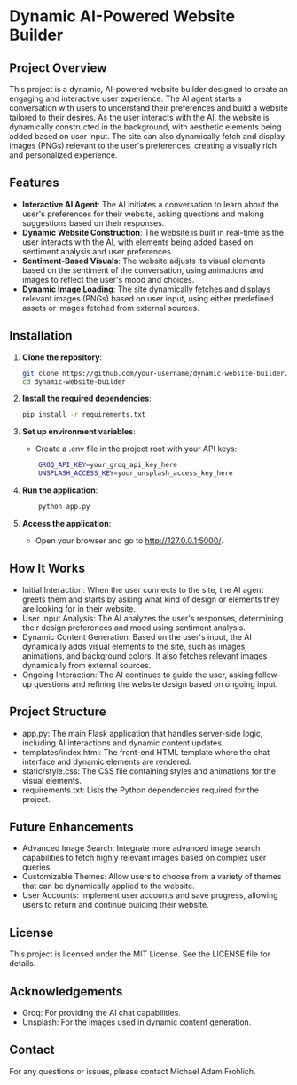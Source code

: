 # Dynamic AI-Powered Website Builder

## Project Overview

This project is a dynamic, AI-powered website builder designed to create an engaging and interactive user experience. The AI agent starts a conversation with users to understand their preferences and build a website tailored to their desires. As the user interacts with the AI, the website is dynamically constructed in the background, with aesthetic elements being added based on user input. The site can also dynamically fetch and display images (PNGs) relevant to the user's preferences, creating a visually rich and personalized experience.

## Features

- **Interactive AI Agent**: The AI initiates a conversation to learn about the user's preferences for their website, asking questions and making suggestions based on their responses.
- **Dynamic Website Construction**: The website is built in real-time as the user interacts with the AI, with elements being added based on sentiment analysis and user preferences.
- **Sentiment-Based Visuals**: The website adjusts its visual elements based on the sentiment of the conversation, using animations and images to reflect the user's mood and choices.
- **Dynamic Image Loading**: The site dynamically fetches and displays relevant images (PNGs) based on user input, using either predefined assets or images fetched from external sources.

## Installation

1. **Clone the repository**:
   ```bash
   git clone https://github.com/your-username/dynamic-website-builder.git
   cd dynamic-website-builder
   ```

2. **Install the required dependencies**:
    ```bash
    pip install -r requirements.txt
    ```

3. **Set up environment variables**:
    - Create a .env file in the project root with your API keys:
    ```bash
        GROQ_API_KEY=your_groq_api_key_here
        UNSPLASH_ACCESS_KEY=your_unsplash_access_key_here
    ```

4. **Run the application**:
    ```bash
        python app.py
    ```

5. **Access the application**:
    - Open your browser and go to http://127.0.0.1:5000/.

## How It Works

- Initial Interaction: When the user connects to the site, the AI agent greets them and starts by asking what kind of design or elements they are looking for in their website.
- User Input Analysis: The AI analyzes the user's responses, determining their design preferences and mood using sentiment analysis.
- Dynamic Content Generation: Based on the user's input, the AI dynamically adds visual elements to the site, such as images, animations, and background colors. It also fetches relevant images dynamically from external sources.
- Ongoing Interaction: The AI continues to guide the user, asking follow-up questions and refining the website design based on ongoing input.

## Project Structure
- app.py: The main Flask application that handles server-side logic, including AI interactions and dynamic content updates.
- templates/index.html: The front-end HTML template where the chat interface and dynamic elements are rendered.
- static/style.css: The CSS file containing styles and animations for the visual elements.
- requirements.txt: Lists the Python dependencies required for the project.

## Future Enhancements

- Advanced Image Search: Integrate more advanced image search capabilities to fetch highly relevant images based on complex user queries.
- Customizable Themes: Allow users to choose from a variety of themes that can be dynamically applied to the website.
- User Accounts: Implement user accounts and save progress, allowing users to return and continue building their website.

## License

This project is licensed under the MIT License. See the LICENSE file for details.

## Acknowledgements

- Groq: For providing the AI chat capabilities.
- Unsplash: For the images used in dynamic content generation.

## Contact

For any questions or issues, please contact Michael Adam Frohlich.